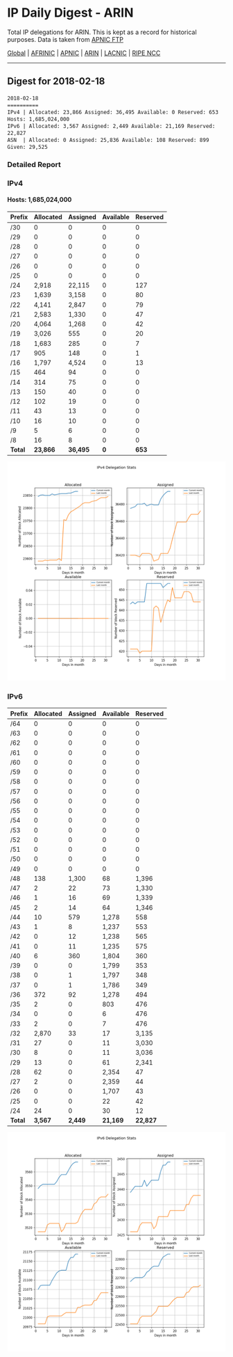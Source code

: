 # IP Daily Digest - ARIN 

Total IP delegations for ARIN. This is kept as a record for historical purposes. Data is taken from [APNIC FTP](https://ftp.apnic.net/)

[Global](https://github.com/csmets/IP-Daily-Digest) | [AFRINIC](https://github.com/csmets/IP-Daily-Digest/tree/master/archives/AFRINIC) | [APNIC](https://github.com/csmets/IP-Daily-Digest/tree/master/archives/APNIC) | [ARIN](https://github.com/csmets/IP-Daily-Digest/tree/master/archives/ARIN) | [LACNIC](https://github.com/csmets/IP-Daily-Digest/tree/master/archives/LACNIC) | [RIPE NCC](https://github.com/csmets/IP-Daily-Digest/tree/master/archives/RIPE_NCC)

---

## Digest for 2018-02-18
```
2018-02-18
==========
IPv4 | Allocated: 23,866 Assigned: 36,495 Available: 0 Reserved: 653 Hosts: 1,685,024,000
IPv6 | Allocated: 3,567 Assigned: 2,449 Available: 21,169 Reserved: 22,827
ASN  | Allocated: 0 Assigned: 25,836 Available: 108 Reserved: 899 Given: 29,525
```

### Detailed Report

### IPv4

#### Hosts: **1,685,024,000**

| Prefix | Allocated | Assigned | Available | Reserved |
| ----- | ----- | ----- | ----- | ----- |
| /30 | 0 | 0 | 0 | 0 |
| /29 | 0 | 0 | 0 | 0 |
| /28 | 0 | 0 | 0 | 0 |
| /27 | 0 | 0 | 0 | 0 |
| /26 | 0 | 0 | 0 | 0 |
| /25 | 0 | 0 | 0 | 0 |
| /24 | 2,918 | 22,115 | 0 | 127 |
| /23 | 1,639 | 3,158 | 0 | 80 |
| /22 | 4,141 | 2,847 | 0 | 79 |
| /21 | 2,583 | 1,330 | 0 | 47 |
| /20 | 4,064 | 1,268 | 0 | 42 |
| /19 | 3,026 | 555 | 0 | 20 |
| /18 | 1,683 | 285 | 0 | 7 |
| /17 | 905 | 148 | 0 | 1 |
| /16 | 1,797 | 4,524 | 0 | 13 |
| /15 | 464 | 94 | 0 | 0 |
| /14 | 314 | 75 | 0 | 0 |
| /13 | 150 | 40 | 0 | 0 |
| /12 | 102 | 19 | 0 | 0 |
| /11 | 43 | 13 | 0 | 0 |
| /10 | 16 | 10 | 0 | 0 |
| /9 | 5 | 6 | 0 | 0 |
| /8 | 16 | 8 | 0 | 0 |
| **Total** | **23,866** | **36,495** | **0** | **653** |

![ipv4-stats](ipv4-figure.png)

### IPv6

| Prefix | Allocated | Assigned | Available | Reserved |
| ----- | ----- | ----- | ----- | ----- |
| /64 | 0 | 0 | 0 | 0 |
| /63 | 0 | 0 | 0 | 0 |
| /62 | 0 | 0 | 0 | 0 |
| /61 | 0 | 0 | 0 | 0 |
| /60 | 0 | 0 | 0 | 0 |
| /59 | 0 | 0 | 0 | 0 |
| /58 | 0 | 0 | 0 | 0 |
| /57 | 0 | 0 | 0 | 0 |
| /56 | 0 | 0 | 0 | 0 |
| /55 | 0 | 0 | 0 | 0 |
| /54 | 0 | 0 | 0 | 0 |
| /53 | 0 | 0 | 0 | 0 |
| /52 | 0 | 0 | 0 | 0 |
| /51 | 0 | 0 | 0 | 0 |
| /50 | 0 | 0 | 0 | 0 |
| /49 | 0 | 0 | 0 | 0 |
| /48 | 138 | 1,300 | 68 | 1,396 |
| /47 | 2 | 22 | 73 | 1,330 |
| /46 | 1 | 16 | 69 | 1,339 |
| /45 | 2 | 14 | 64 | 1,346 |
| /44 | 10 | 579 | 1,278 | 558 |
| /43 | 1 | 8 | 1,237 | 553 |
| /42 | 0 | 12 | 1,238 | 565 |
| /41 | 0 | 11 | 1,235 | 575 |
| /40 | 6 | 360 | 1,804 | 360 |
| /39 | 0 | 0 | 1,799 | 353 |
| /38 | 0 | 1 | 1,797 | 348 |
| /37 | 0 | 1 | 1,786 | 349 |
| /36 | 372 | 92 | 1,278 | 494 |
| /35 | 2 | 0 | 803 | 476 |
| /34 | 0 | 0 | 6 | 476 |
| /33 | 2 | 0 | 7 | 476 |
| /32 | 2,870 | 33 | 17 | 3,135 |
| /31 | 27 | 0 | 11 | 3,030 |
| /30 | 8 | 0 | 11 | 3,036 |
| /29 | 13 | 0 | 61 | 2,341 |
| /28 | 62 | 0 | 2,354 | 47 |
| /27 | 2 | 0 | 2,359 | 44 |
| /26 | 0 | 0 | 1,707 | 43 |
| /25 | 0 | 0 | 22 | 42 |
| /24 | 24 | 0 | 30 | 12 |
| **Total** | **3,567** | **2,449** | **21,169** | **22,827** |

![ipv6-stats](ipv6-figure.png)
